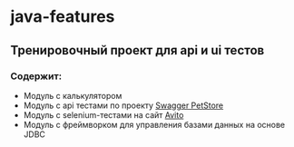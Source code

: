 # java-features
## Тренировочный проект для api и ui тестов
### Содержит:
+ Модуль с калькулятором
+ Модуль с api тестами по проекту [Swagger PetStore](https://petstore.swagger.io/#/store)
+ Модуль с selenium-тестами на сайт [Avito](https://www.avito.ru/penza/transport?cd=1)
+ Модуль с фреймворком для управления базами данных на основе JDBC
